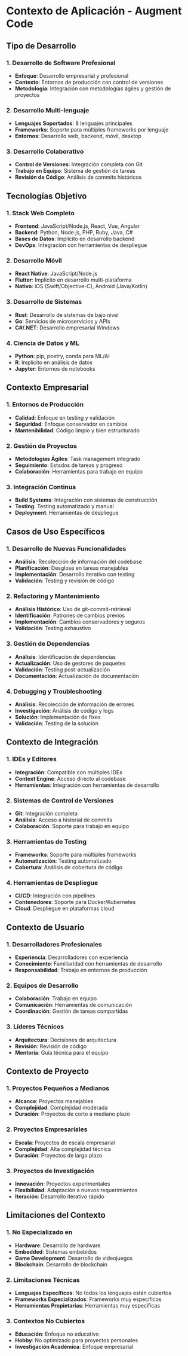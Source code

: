 # Contexto de Aplicación - Augment Code

## Tipo de Desarrollo

### 1. Desarrollo de Software Profesional
- **Enfoque**: Desarrollo empresarial y profesional
- **Contexto**: Entornos de producción con control de versiones
- **Metodología**: Integración con metodologías ágiles y gestión de proyectos

### 2. Desarrollo Multi-lenguaje
- **Lenguajes Soportados**: 8 lenguajes principales
- **Frameworks**: Soporte para múltiples frameworks por lenguaje
- **Entornos**: Desarrollo web, backend, móvil, desktop

### 3. Desarrollo Colaborativo
- **Control de Versiones**: Integración completa con Git
- **Trabajo en Equipo**: Sistema de gestión de tareas
- **Revisión de Código**: Análisis de commits históricos

## Tecnologías Objetivo

### 1. Stack Web Completo
- **Frontend**: JavaScript/Node.js, React, Vue, Angular
- **Backend**: Python, Node.js, PHP, Ruby, Java, C#
- **Bases de Datos**: Implícito en desarrollo backend
- **DevOps**: Integración con herramientas de despliegue

### 2. Desarrollo Móvil
- **React Native**: JavaScript/Node.js
- **Flutter**: Implícito en desarrollo multi-plataforma
- **Nativo**: iOS (Swift/Objective-C), Android (Java/Kotlin)

### 3. Desarrollo de Sistemas
- **Rust**: Desarrollo de sistemas de bajo nivel
- **Go**: Servicios de microservicios y APIs
- **C#/.NET**: Desarrollo empresarial Windows

### 4. Ciencia de Datos y ML
- **Python**: pip, poetry, conda para ML/AI
- **R**: Implícito en análisis de datos
- **Jupyter**: Entornos de notebooks

## Contexto Empresarial

### 1. Entornos de Producción
- **Calidad**: Enfoque en testing y validación
- **Seguridad**: Enfoque conservador en cambios
- **Mantenibilidad**: Código limpio y bien estructurado

### 2. Gestión de Proyectos
- **Metodologías Ágiles**: Task management integrado
- **Seguimiento**: Estados de tareas y progreso
- **Colaboración**: Herramientas para trabajo en equipo

### 3. Integración Continua
- **Build Systems**: Integración con sistemas de construcción
- **Testing**: Testing automatizado y manual
- **Deployment**: Herramientas de despliegue

## Casos de Uso Específicos

### 1. Desarrollo de Nuevas Funcionalidades
- **Análisis**: Recolección de información del codebase
- **Planificación**: Desglose en tareas manejables
- **Implementación**: Desarrollo iterativo con testing
- **Validación**: Testing y revisión de código

### 2. Refactoring y Mantenimiento
- **Análisis Histórico**: Uso de git-commit-retrieval
- **Identificación**: Patrones de cambios previos
- **Implementación**: Cambios conservadores y seguros
- **Validación**: Testing exhaustivo

### 3. Gestión de Dependencias
- **Análisis**: Identificación de dependencias
- **Actualización**: Uso de gestores de paquetes
- **Validación**: Testing post-actualización
- **Documentación**: Actualización de documentación

### 4. Debugging y Troubleshooting
- **Análisis**: Recolección de información de errores
- **Investigación**: Análisis de código y logs
- **Solución**: Implementación de fixes
- **Validación**: Testing de la solución

## Contexto de Integración

### 1. IDEs y Editores
- **Integración**: Compatible con múltiples IDEs
- **Context Engine**: Acceso directo al codebase
- **Herramientas**: Integración con herramientas de desarrollo

### 2. Sistemas de Control de Versiones
- **Git**: Integración completa
- **Análisis**: Acceso a historial de commits
- **Colaboración**: Soporte para trabajo en equipo

### 3. Herramientas de Testing
- **Frameworks**: Soporte para múltiples frameworks
- **Automatización**: Testing automatizado
- **Cobertura**: Análisis de cobertura de código

### 4. Herramientas de Despliegue
- **CI/CD**: Integración con pipelines
- **Contenedores**: Soporte para Docker/Kubernetes
- **Cloud**: Despliegue en plataformas cloud

## Contexto de Usuario

### 1. Desarrolladores Profesionales
- **Experiencia**: Desarrolladores con experiencia
- **Conocimiento**: Familiaridad con herramientas de desarrollo
- **Responsabilidad**: Trabajo en entornos de producción

### 2. Equipos de Desarrollo
- **Colaboración**: Trabajo en equipo
- **Comunicación**: Herramientas de comunicación
- **Coordinación**: Gestión de tareas compartidas

### 3. Líderes Técnicos
- **Arquitectura**: Decisiones de arquitectura
- **Revisión**: Revisión de código
- **Mentoría**: Guía técnica para el equipo

## Contexto de Proyecto

### 1. Proyectos Pequeños a Medianos
- **Alcance**: Proyectos manejables
- **Complejidad**: Complejidad moderada
- **Duración**: Proyectos de corto a mediano plazo

### 2. Proyectos Empresariales
- **Escala**: Proyectos de escala empresarial
- **Complejidad**: Alta complejidad técnica
- **Duración**: Proyectos de largo plazo

### 3. Proyectos de Investigación
- **Innovación**: Proyectos experimentales
- **Flexibilidad**: Adaptación a nuevos requerimientos
- **Iteración**: Desarrollo iterativo rápido

## Limitaciones del Contexto

### 1. No Especializado en
- **Hardware**: Desarrollo de hardware
- **Embedded**: Sistemas embebidos
- **Game Development**: Desarrollo de videojuegos
- **Blockchain**: Desarrollo de blockchain

### 2. Limitaciones Técnicas
- **Lenguajes Específicos**: No todos los lenguajes están cubiertos
- **Frameworks Especializados**: Frameworks muy específicos
- **Herramientas Propietarias**: Herramientas muy específicas

### 3. Contextos No Cubiertos
- **Educación**: Enfoque no educativo
- **Hobby**: No optimizado para proyectos personales
- **Investigación Académica**: Enfoque empresarial
